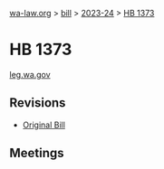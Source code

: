 [wa-law.org](/) > [bill](/bill/) > [2023-24](/bill/2023-24/) > [HB 1373](/bill/2023-24/hb/1373/)

# HB 1373
[leg.wa.gov](https://app.leg.wa.gov/billsummary?BillNumber=1373&Year=2023&Initiative=false)

## Revisions
* [Original Bill](1/)

## Meetings